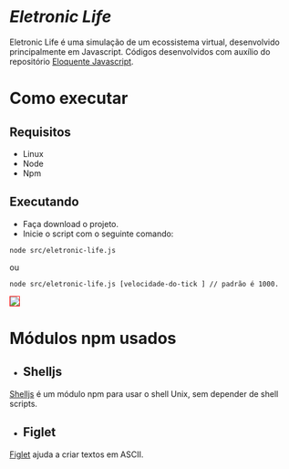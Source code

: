 # *Eletronic Life*

Eletronic Life é uma simulação de um ecossistema virtual, desenvolvido principalmente em Javascript. Códigos desenvolvidos com auxílio do repositório [Eloquente Javascript](https://github.com/braziljs/eloquente-javascript).

# Como executar

## Requisitos

- Linux
- Node
- Npm

## Executando

- Faça download o projeto.
- Inicie o script com o seguinte comando:

```
node src/eletronic-life.js
```

ou 

```
node src/eletronic-life.js [velocidade-do-tick ] // padrão é 1000.
```

<img src="https://user-images.githubusercontent.com/59753526/96196698-6bff4f00-0f26-11eb-9fe8-f01f8958011f.gif" style="border: 1px solid red" />

# Módulos npm usados

- ## Shelljs
[Shelljs](https://www.npmjs.com/package/shelljs) é um módulo npm para usar o shell Unix, sem depender de shell scripts.

- ## Figlet
[Figlet](https://www.npmjs.com/package/figlet) ajuda a criar textos em ASCII. 
